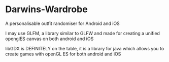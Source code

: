 # Darwins-Wardrobe
A personalisable outfit randomiser for Android and iOS

I may use GLFM, a library similar to GLFW and made for creating a unified openglES canvas on both android and iOS

libGDX is DEFINITELY on the table, it is a library for java which allows you to create games with openGL ES for both android and iOS
